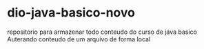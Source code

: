 # dio-java-basico-novo
repositorio para armazenar todo conteudo do curso de java basico
Auterando conteudo de um arquivo de forma local
